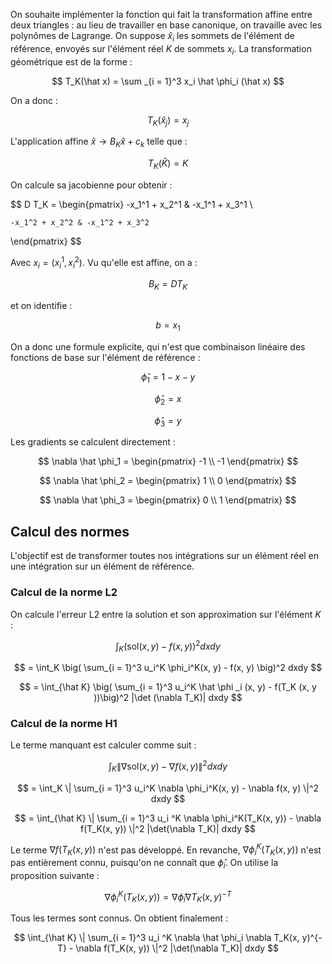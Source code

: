 

On souhaite implémenter la fonction qui fait la transformation affine entre deux triangles : au lieu de travailler en base canonique, on travaille avec les polynômes de Lagrange. On suppose $\hat x_i$ les sommets de l'élément de référence, envoyés sur l'élément réel $K$ de sommets $x_i$. La transformation géométrique est de la forme :

$$
T_K(\hat x) = \sum _{i = 1}^3 x_i \hat \phi_i (\hat x)
$$

On a donc :

$$
T_K(\hat x_j) = x_j
$$

L'application affine $\hat x \to B_K \hat x + c_k$ telle que :

$$
T_K(\hat K) = K
$$

On calcule sa jacobienne pour obtenir :

$$ D T_K = 
\begin{pmatrix}
    -x_1^1 + x_2^1 & -x_1^1 + x_3^1 \\

    -x_1^2 + x_2^2 & -x_1^2 + x_3^2
\end{pmatrix}
$$

Avec $x_i = (x_i^1, x_i^2)$. Vu qu'elle est affine, on a :

$$
B_K = DT_K
$$

et on identifie :

$$
b = x_1
$$

On a donc une formule explicite, qui n'est que combinaison linéaire des fonctions de base sur l'élément de référence :

$$
\hat \phi_1 = 1 - x - y
$$

$$
\hat \phi_2 = x
$$

$$
\hat \phi_3 = y
$$

Les gradients se calculent directement :

$$
\nabla \hat \phi_1 = \begin{pmatrix} -1 \\ -1 \end{pmatrix}
$$

$$
\nabla \hat \phi_2 = \begin{pmatrix} 1 \\ 0 \end{pmatrix}
$$

$$
\nabla \hat \phi_3 = \begin{pmatrix} 0 \\ 1 \end{pmatrix}
$$

## Calcul des normes

L'objectif est de transformer toutes nos intégrations sur un élément réel en une intégration sur un élément de référence.

### Calcul de la norme L2

On calcule l'erreur L2 entre la solution et son approximation sur l'élément $K$ :

$$
\int_K \big( \text{sol}(x, y) - f(x, y) \big)^2 dxdy
$$

$$
 = \int_K \big( \sum_{i = 1}^3 u_i^K \phi_i^K(x, y) - f(x, y) \big)^2 dxdy
$$

$$
 = \int_{\hat K} \big( \sum_{i = 1}^3 u_i^K \hat \phi _i (x, y) - f(T_K (x, y ))\big)^2 |\det (\nabla T_K)| dxdy
$$

### Calcul de la norme H1

Le terme manquant est calculer comme suit :

$$
\int_K \| \nabla \text{sol}(x, y) - \nabla f(x, y) \|^2 dxdy
$$

$$
= \int_K \| \sum_{i = 1}^3 u_i^K \nabla \phi_i^K(x, y) - \nabla f(x, y) \|^2 dxdy
$$

$$
= \int_{\hat K} \| \sum_{i = 1}^3 u_i ^K \nabla \phi_i^K(T_K(x, y)) - \nabla f(T_K(x, y)) \|^2 |\det(\nabla T_K)| dxdy
$$

Le terme $\nabla f(T_K(x, y))$ n'est pas développé. En revanche, $\nabla \phi_i^K(T_K(x, y))$ n'est pas entièrement connu, puisqu'on ne connaît que $\hat \phi_i$. On utilise la proposition suivante :

$$
\nabla \phi_i^K(T_K(x, y)) = \nabla \hat \phi_i \nabla T_K(x, y)^{-T} 
$$

Tous les termes sont connus. On obtient finalement :

$$
\int_{\hat K} \| \sum_{i = 1}^3 u_i ^K \nabla \hat \phi_i \nabla T_K(x, y)^{-T}  - \nabla f(T_K(x, y)) \|^2 |\det(\nabla T_K)| dxdy
$$